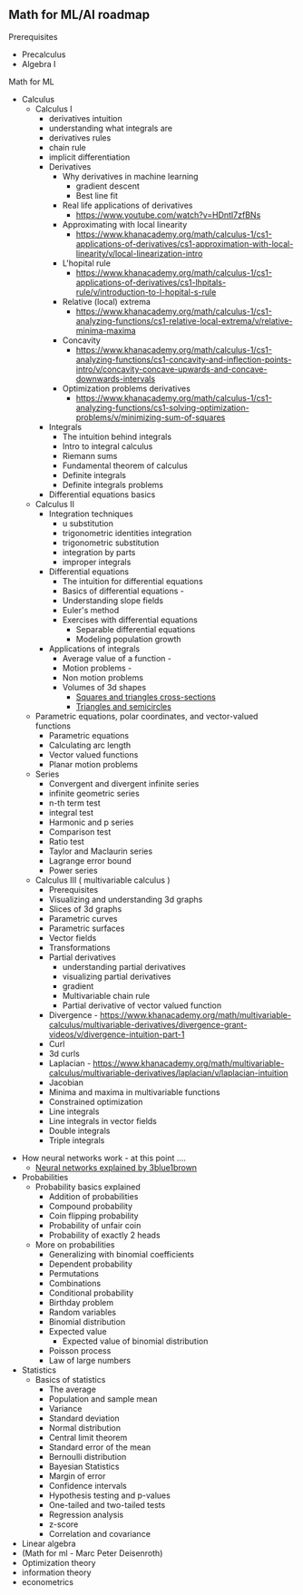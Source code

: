 ## Math for ML/AI roadmap

Prerequisites
* Precalculus
* Algebra I

Math for ML
* Calculus
	-  Calculus I
		- derivatives intuition
		- understanding what integrals are
		- derivatives rules
		- chain rule
		- implicit differentiation
		- Derivatives
			- Why derivatives in machine learning
				- gradient descent
				- Best line fit
			- Real life applications of derivatives
				- https://www.youtube.com/watch?v=HDntI7zfBNs
			-  Approximating with local linearity
				- https://www.khanacademy.org/math/calculus-1/cs1-applications-of-derivatives/cs1-approximation-with-local-linearity/v/local-linearization-intro
			- L'hopital rule
				- https://www.khanacademy.org/math/calculus-1/cs1-applications-of-derivatives/cs1-lhpitals-rule/v/introduction-to-l-hopital-s-rule
			- Relative (local) extrema
				- https://www.khanacademy.org/math/calculus-1/cs1-analyzing-functions/cs1-relative-local-extrema/v/relative-minima-maxima
			- Concavity
				- https://www.khanacademy.org/math/calculus-1/cs1-analyzing-functions/cs1-concavity-and-inflection-points-intro/v/concavity-concave-upwards-and-concave-downwards-intervals
			- Optimization problems derivatives
				- https://www.khanacademy.org/math/calculus-1/cs1-analyzing-functions/cs1-solving-optimization-problems/v/minimizing-sum-of-squares	
		- Integrals
			- The intuition behind integrals
			- Intro to integral calculus
			- Riemann sums
			- Fundamental theorem of calculus
			- Definite integrals
			- Definite integrals problems 
		- Differential equations basics
	- Calculus II
      - Integration techniques
          - u substitution 
          - trigonometric identities integration 
          - trigonometric substitution
          - integration by parts
          - improper integrals
      - Differential equations
          - The intuition for differential equations
          - Basics of differential equations - 
          -  Understanding slope fields 
          - Euler's method 
          - Exercises with differential equations
              - Separable differential equations
              - Modeling population growth
      - Applications of integrals
          - Average value of a function - 
          - Motion problems - 
          - Non motion problems 
          - Volumes of 3d shapes
              - [Squares and triangles cross-sections](https://www.khanacademy.org/math/calculus-2/cs2-applications-of-integrals/cs2-volume-squares-and-rectangles-cross-sections/v/volume-with-cross-sections-intro)
              - [Triangles and semicircles](https://www.khanacademy.org/math/calculus-2/cs2-applications-of-integrals/cs2-volume-triangles-and-semicircles-cross-sections/v/volume-solid-semicircle-cross-section)
	- Parametric equations, polar coordinates, and vector-valued functions 
		- Parametric equations
		- Calculating arc length
		- Vector valued functions
		- Planar motion problems
	- Series
		- Convergent and divergent infinite series
		- infinite geometric series
		- n-th term test
		- integral test
		- Harmonic and p series
		- Comparison test
		- Ratio test
		- Taylor and Maclaurin series
		- Lagrange error bound
		- Power series
	-  Calculus III ( multivariable calculus ) 
	    -  Prerequisites
      	- Visualizing and understanding 3d graphs
        - Slices of 3d graphs
        - Parametric curves
        - Parametric surfaces
        - Vector fields
        - Transformations
        - Partial derivatives
            - understanding partial derivatives
            - visualizing partial derivatives
            - gradient
            - Multivariable chain rule
            - Partial derivative of vector valued function
        - Divergence - https://www.khanacademy.org/math/multivariable-calculus/multivariable-derivatives/divergence-grant-videos/v/divergence-intuition-part-1
        - Curl 
        - 3d curls
        - Laplacian - https://www.khanacademy.org/math/multivariable-calculus/multivariable-derivatives/laplacian/v/laplacian-intuition
        - Jacobian
        - Minima and maxima in multivariable functions
        - Constrained optimization
        - Line integrals
        - Line integrals in vector fields
        - Double integrals
        - Triple integrals 
- How neural networks work - at this point ....
	- [Neural networks explained by 3blue1brown](https://www.youtube.com/watch?v=aircAruvnKk&list=PLZHQObOWTQDNU6R1_67000Dx_ZCJB-3pi) 
- Probabilities
	- Probability basics explained
		- Addition of probabilities
		- Compound probability
		- Coin flipping probability
		- Probability of unfair coin
		- Probability of exactly 2 heads
	- More on probabilities
		- Generalizing with binomial coefficients
		- Dependent probability 
		- Permutations
		- Combinations
		- Conditional probability
		- Birthday problem
		- Random variables
		- Binomial distribution
		- Expected value
			- Expected value of binomial distribution
		- Poisson process
		- Law of large numbers  
- Statistics
	- Basics of statistics
		- The average
		- Population and sample mean
		- Variance
		- Standard deviation
		- Normal distribution
		- Central limit theorem
		- Standard error of the mean
		- Bernoulli distribution
		- Bayesian Statistics
		- Margin of error
		- Confidence intervals
		- Hypothesis testing and p-values
		- One-tailed and two-tailed tests
		- Regression analysis
		- z-score
		- Correlation and covariance
- Linear algebra
- (Math for ml - Marc Peter Deisenroth)
- Optimization theory
- information theory
- econometrics
